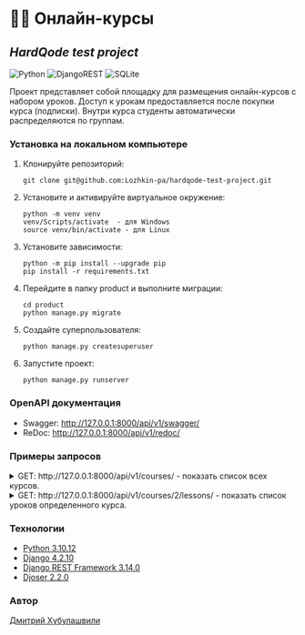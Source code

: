 # 👨‍💻 Онлайн-курсы 
## _HardQode test project_

![Python](https://img.shields.io/badge/python-3670A0?style=for-the-badge&logo=python&logoColor=ffdd54) ![DjangoREST](https://img.shields.io/badge/DJANGO-REST-ff1709?style=for-the-badge&logo=django&logoColor=white&color=ff1709&labelColor=gray) ![SQLite](https://img.shields.io/badge/sqlite-%2307405e.svg?style=for-the-badge&logo=sqlite&logoColor=white)

Проект представляет собой площадку для размещения онлайн-курсов с набором уроков. Доступ к урокам предоставляется после покупки курса (подписки). Внутри курса студенты автоматически распределяются по группам.

### __Установка на локальном компьютере__
1. Клонируйте репозиторий:
    ```
    git clone git@github.com:Lozhkin-pa/hardqode-test-project.git
    ```
2. Установите и активируйте виртуальное окружение:
    ```
    python -m venv venv
    venv/Scripts/activate  - для Windows
    source venv/bin/activate - для Linux
    ```
3. Установите зависимости:
    ```
    python -m pip install --upgrade pip
    pip install -r requirements.txt
    ```
4. Перейдите в папку product и выполните миграции:
    ```
    cd product
    python manage.py migrate
    ```
5. Создайте суперпользователя:
    ```
    python manage.py createsuperuser
    ```
6. Запустите проект:
    ```
    python manage.py runserver
    ```

### __OpenAPI документация__
* Swagger: http://127.0.0.1:8000/api/v1/swagger/
* ReDoc: http://127.0.0.1:8000/api/v1/redoc/

### __Примеры запросов__

<details><summary> GET: http://127.0.0.1:8000/api/v1/courses/  - показать список всех курсов.</summary>

    200 OK:
    ```
    [
        {
            "id": 3,
            "author": "Михаил Иванов",
            "title": "Backend developer",
            "start_date": "2024-03-03T12:00:00Z",
            "price": "15000",
            "lessons_count": 0,
            "lessons": [],
            "demand_course_percent": 0,
            "students_count": 0,
            "groups_filled_percent": 0
        },
        {
            "id": 2,
            "author": "Михаил Иванов",
            "title": "Python developer",
            "start_date": "2024-03-03T12:00:00Z",
            "price": "10000",
            "lessons_count": 3,
            "lessons": [
                {
                    "title": "Урок №1"
                },
                {
                    "title": "Урок №2"
                },
                {
                    "title": "Урок №3"
                }
            ],
            "demand_course_percent": 84,
            "students_count": 10,
            "groups_filled_percent": 83
        },
        {
            "id": 1,
            "author": "Иван Масков",
            "title": "Онлайн курс",
            "start_date": "2024-03-03T12:00:00Z",
            "price": "5000",
            "lessons_count": 3,
            "lessons": [
                {
                    "title": "Урок №1"
                },
                {
                    "title": "Урок №2"
                },
                {
                    "title": "Урок №3"
                }
            ],
            "demand_course_percent": 7,
            "students_count": 1,
            "groups_filled_percent": 10
        }
    ]
    ```
</details>

<details><summary> GET: http://127.0.0.1:8000/api/v1/courses/2/lessons/  - показать список уроков определенного курса.</summary>

    200 OK:
    ```
    [
        {
            "title": "Урок №1",
            "link": "http://www.example.com/video/",
            "course": "Python developer"
        },
        {
            "title": "Урок №2",
            "link": "http://www.example.com/video/",
            "course": "Python developer"
        },
        {
            "title": "Урок №3",
            "link": "http://www.example.com/video/",
            "course": "Python developer"
        }
    ]
    ```
</details>



### __Технологии__
* [Python 3.10.12](https://www.python.org/doc/)
* [Django 4.2.10](https://docs.djangoproject.com/en/4.2/)
* [Django REST Framework  3.14.0](https://www.django-rest-framework.org/)
* [Djoser  2.2.0](https://djoser.readthedocs.io/en/latest/getting_started.html)

### __Автор__
[Дмитрий Хубулашвили](https://github.com/DmitriyDecadenz)
